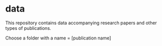 # data
This repository contains data accompanying research papers and other types of publications.

Choose a folder with a name = [publication name]
